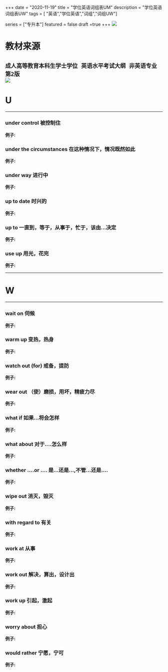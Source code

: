 +++
date = "2020-11-19"
title = "学位英语词组表UM"
description = "学位英语词组表UW"
tags = [ "英语","学位英语","词组","词组UW"]
       
series = ["专升本"]
featured = false
draft =true 
+++
![](https://gitee.com/lalalaxiaowifi/pictures/raw/master/image/%E6%97%A5%E5%B8%B8%E6%90%AC%E7%A0%96%E5%A4%B4.png)
# 教材来源
````成人高等教育本科生学士学位 英语水平考试大纲 非英语专业 第2版````<br>
![](https://gitee.com/lalalaxiaowifi/pictures/raw/master/image/20201119160558.png)
---
# U
---
### under control 被控制住
**例子:**<br>
### under the circumstances 在这种情况下，情况既然如此
**例子:**<br>
### under way 进行中
**例子:**<br>
### up to  date 时兴的
**例子:**<br>
### up to 一直到，等于，从事于，忙于，该由...决定
**例子:**<br>
### use up 用光，花完
**例子:**<br>

---
# W
---

### wait on 伺候
**例子:**<br>
### warm up 变热，热身
**例子:**<br>
### watch out (for) 戒备，提防
**例子:**<br>
### wear out （使）磨损，用坏，精疲力尽
**例子:**<br>
### what if 如果...将会怎样
**例子:**<br>
### what about 对于....怎么样
**例子:**<br>
### whether ....or .... 是...还是...,不管...还是....
**例子:**<br>
### wipe out 消灭，毁灭
**例子:**<br>
### with regard to 有关
**例子:**<br>
### work at 从事
**例子:**<br>
### work out 解决，算出，设计出
**例子:**<br>
### work up 引起，激起
**例子:**<br>
### worry about 担心
**例子:**<br>
### would rather 宁愿，宁可
**例子:**<br>


